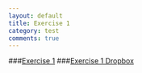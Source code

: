 ```yaml
---
layout: default
title: Exercise 1
category: test
comments: true
---
```


###[Exercise 1](/exercises/maya-image-planes-for-modeling.html)
###[Exercise 1 Dropbox](dropbox.psu.edu)
